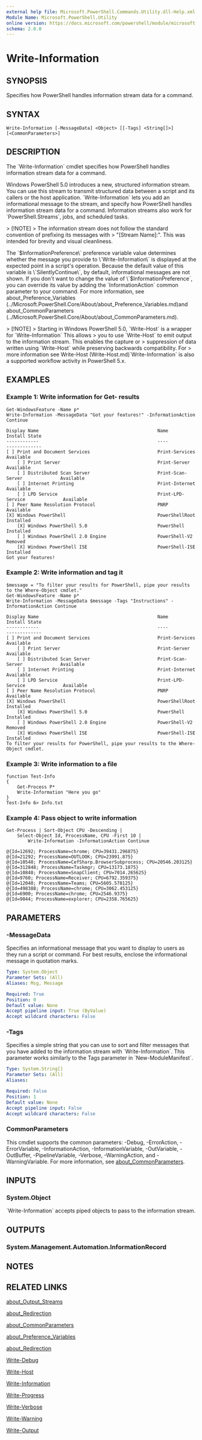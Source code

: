 ```yaml
---
external help file: Microsoft.PowerShell.Commands.Utility.dll-Help.xml
Module Name: Microsoft.PowerShell.Utility
online version: https://docs.microsoft.com/powershell/module/microsoft.powershell.utility/write-information?view=powershell-7.1&WT.mc_id=ps-gethelp
schema: 2.0.0
---
```


# Write-Information

## SYNOPSIS
Specifies how PowerShell handles information stream data for a command.

## SYNTAX

```
Write-Information [-MessageData] <Object> [[-Tags] <String[]>] [<CommonParameters>]
```

## DESCRIPTION
The \`Write-Information\` cmdlet specifies how PowerShell handles information stream data for a command.

Windows PowerShell 5.0 introduces a new, structured information stream.
You can use this stream to transmit structured data between a script and its callers or the host application.
\`Write-Information\` lets you add an informational message to the stream, and specify how PowerShell handles information stream data for a command.
Information streams also work for \`PowerShell.Streams\`, jobs, and scheduled tasks.

\> \[!NOTE\] \> The information stream does not follow the standard convention of prefixing its messages with \> "\[Stream Name\]:".
This was intended for brevity and visual cleanliness.

The \`$InformationPreference\` preference variable value determines whether the message you provide to \`Write-Information\` is displayed at the expected point in a script's operation.
Because the default value of this variable is \`SilentlyContinue\`, by default, informational messages are not shown.
If you don't want to change the value of \`$InformationPreference\`, you can override its value by adding the \`InformationAction\` common parameter to your command.
For more information, see about_Preference_Variables (../Microsoft.PowerShell.Core/About/about_Preference_Variables.md)and about_CommonParameters (../Microsoft.PowerShell.Core/About/about_CommonParameters.md).

\> \[!NOTE\] \> Starting in Windows PowerShell 5.0, \`Write-Host\` is a wrapper for \`Write-Information\` This allows \> you to use \`Write-Host\` to emit output to the information stream.
This enables the capture or \> suppression of data written using \`Write-Host\` while preserving backwards compatibility.
For \> more information see Write-Host (Write-Host.md)\`Write-Information\` is also a supported workflow activity in PowerShell 5.x.

## EXAMPLES

### Example 1: Write information for Get- results
```
Get-WindowsFeature -Name p*
Write-Information -MessageData "Got your features!" -InformationAction Continue

Display Name                                            Name                       Install State
------------                                            ----                       -------------
[ ] Print and Document Services                         Print-Services                 Available
    [ ] Print Server                                    Print-Server                   Available
    [ ] Distributed Scan Server                         Print-Scan-Server              Available
    [ ] Internet Printing                               Print-Internet                 Available
    [ ] LPD Service                                     Print-LPD-Service              Available
[ ] Peer Name Resolution Protocol                       PNRP                           Available
[X] Windows PowerShell                                  PowerShellRoot                 Installed
    [X] Windows PowerShell 5.0                          PowerShell                     Installed
    [ ] Windows PowerShell 2.0 Engine                   PowerShell-V2                    Removed
    [X] Windows PowerShell ISE                          PowerShell-ISE                 Installed
Got your features!
```

### Example 2: Write information and tag it
```
$message = "To filter your results for PowerShell, pipe your results to the Where-Object cmdlet."
Get-WindowsFeature -Name p*
Write-Information -MessageData $message -Tags "Instructions" -InformationAction Continue

Display Name                                            Name                       Install State
------------                                            ----                       -------------
[ ] Print and Document Services                         Print-Services                 Available
    [ ] Print Server                                    Print-Server                   Available
    [ ] Distributed Scan Server                         Print-Scan-Server              Available
    [ ] Internet Printing                               Print-Internet                 Available
    [ ] LPD Service                                     Print-LPD-Service              Available
[ ] Peer Name Resolution Protocol                       PNRP                           Available
[X] Windows PowerShell                                  PowerShellRoot                 Installed
    [X] Windows PowerShell 5.0                          PowerShell                     Installed
    [ ] Windows PowerShell 2.0 Engine                   PowerShell-V2                    Removed
    [X] Windows PowerShell ISE                          PowerShell-ISE                 Installed
To filter your results for PowerShell, pipe your results to the Where-Object cmdlet.
```

### Example 3: Write information to a file
```
function Test-Info
{
    Get-Process P*
    Write-Information "Here you go"
}
Test-Info 6> Info.txt
```

### Example 4: Pass object to write information
```
Get-Process | Sort-Object CPU -Descending |
    Select-Object Id, ProcessName, CPU -First 10 |
        Write-Information -InformationAction Continue

@{Id=12692; ProcessName=chrome; CPU=39431.296875}
@{Id=21292; ProcessName=OUTLOOK; CPU=23991.875}
@{Id=10548; ProcessName=CefSharp.BrowserSubprocess; CPU=20546.203125}
@{Id=312848; ProcessName=Taskmgr; CPU=13173.1875}
@{Id=10848; ProcessName=SnapClient; CPU=7014.265625}
@{Id=9760; ProcessName=Receiver; CPU=6792.359375}
@{Id=12040; ProcessName=Teams; CPU=5605.578125}
@{Id=498388; ProcessName=chrome; CPU=3062.453125}
@{Id=6900; ProcessName=chrome; CPU=2546.9375}
@{Id=9044; ProcessName=explorer; CPU=2358.765625}
```

## PARAMETERS

### -MessageData
Specifies an informational message that you want to display to users as they run a script or command.
For best results, enclose the informational message in quotation marks.

```yaml
Type: System.Object
Parameter Sets: (All)
Aliases: Msg, Message

Required: True
Position: 0
Default value: None
Accept pipeline input: True (ByValue)
Accept wildcard characters: False
```

### -Tags
Specifies a simple string that you can use to sort and filter messages that you have added to the information stream with \`Write-Information\`.
This parameter works similarly to the Tags parameter in \`New-ModuleManifest\`.

```yaml
Type: System.String[]
Parameter Sets: (All)
Aliases:

Required: False
Position: 1
Default value: None
Accept pipeline input: False
Accept wildcard characters: False
```

### CommonParameters
This cmdlet supports the common parameters: -Debug, -ErrorAction, -ErrorVariable, -InformationAction, -InformationVariable, -OutVariable, -OutBuffer, -PipelineVariable, -Verbose, -WarningAction, and -WarningVariable. For more information, see [about_CommonParameters](http://go.microsoft.com/fwlink/?LinkID=113216).

## INPUTS

### System.Object
\`Write-Information\` accepts piped objects to pass to the information stream.

## OUTPUTS

### System.Management.Automation.InformationRecord
## NOTES

## RELATED LINKS

[about_Output_Streams]()

[about_Redirection]()

[about_CommonParameters]()

[about_Preference_Variables]()

[about_Redirection]()

[Write-Debug]()

[Write-Host]()

[Write-Information]()

[Write-Progress]()

[Write-Verbose]()

[Write-Warning]()

[Write-Output]()

